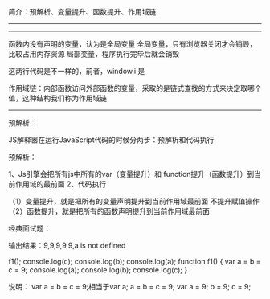 
简介：预解析、变量提升、函数提升、作用域链


****************************************************************************************** 
****************************************************************************************** 


函数内没有声明的变量，认为是全局变量
全局变量，只有浏览器关闭才会销毁，比较占用内存资源
局部变量，程序执行完毕后就会销毁


这两行代码是不一样的，前者，window.i 是

作用域链：内部函数访问外部函数的变量，采取的是链式查找的方式来决定取哪个值，这种结构我们称为作用域链

--------------------------------------------------------------------------------
预解析：

JS解释器在运行JavaScript代码的时候分两步：预解析和代码执行

预解析：

1、Js引擎会把所有js中所有的var（变量提升）和 function提升（函数提升）到当前作用域的最前面
2、代码执行


（1）变量提升，就是把所有的变量声明提升到当前作用域最前面  不提升赋值操作
（2）函数提升，就是把所有的函数声明提升到当前作用域最前面

经典面试题：

输出结果：9,9,9,9,9,a is not defined

f1();
console.log(c);
console.log(b);
console.log(a);
function f1() {
  var a = b = c = 9;
  console.log(a);
  console.log(b);
  console.log(c);
}



说明： var a = b = c = 9;相当于var a; a = b = c = 9;
var a = 9; b = 9; c = 9;